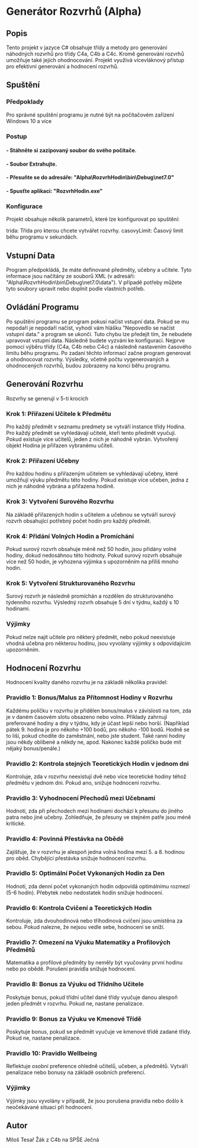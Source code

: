 # Generátor Rozvrhů (Alpha)
## Popis
Tento projekt v jazyce C# obsahuje třídy a metody pro generování náhodných rozvrhů pro třídy C4a, C4b a C4c. Kromě generování rozvrhů umožňuje také jejich ohodnocování. Projekt využívá vícevláknový přístup pro efektivní generování a hodnocení rozvrhů.

## Spuštění
### Předpoklady
Pro správné spuštění programu je nutné být na počítačovém zařízení Windows 10 a více

### Postup

#### - Stáhněte si zazipovaný soubor do svého počítače.
#### - Soubor Extrahujte.
#### - Přesuňte se do adresáře: "Alpha\RozvrhHodin\bin\Debug\net7.0" 
#### - Spusťte aplikaci: "RozvrhHodin.exe"

### Konfigurace
Projekt obsahuje několik parametrů, které lze konfigurovat po spuštění:

trida: Třída pro kterou chcete vytvářet rozvrhy.
casovyLimit: Časový limit běhu programu v sekundách.

## Vstupní Data
Program předpokládá, že máte definované předměty, učebny a učitele. Tyto informace jsou načítány ze souborů XML (v adresáři: "Alpha\RozvrhHodin\bin\Debug\net7.0\data"). V případě potřeby můžete tyto soubory upravit nebo doplnit podle vlastních potřeb.

## Ovládání Programu
Po spuštění programu se program pokusí načíst vstupní data. Pokud se mu nepodaří je nepodaří načíst, vyhodí vám hlášku "Nepovedlo se načíst vstupní data." a program se ukončí. Tuto chybu lze předejít tím, že nebudete upravovat vstupní data.
Následně budete vyzváni ke konfiguraci. Nejprve pomocí výběru třídy (C4a, C4b nebo C4c) a následně nastavením časového limitu běhu programu. Po zadaní těchto informací začne program generovat a ohodnocovat rozvrhy. Výsledky, včetně počtu vygenerovaných a ohodnocených rozvrhů, budou zobrazeny na konci běhu programu.

## Generování Rozvrhu
Rozvrhy se generují v 5-ti krocích

### Krok 1: Přiřazení Učitele k Předmětu
Pro každý předmět v seznamu predmety se vytváří instance třídy Hodina.
Pro každý předmět se vyhledávají učitelé, kteří tento předmět vyučují. Pokud existuje více učitelů, jeden z nich je náhodně vybrán.
Vytvořený objekt Hodina je přiřazen vybranému učiteli.
### Krok 2: Přiřazení Učebny
Pro každou hodinu s přiřazeným učitelem se vyhledávají učebny, které umožňují výuku předmětu této hodiny.
Pokud existuje více učeben, jedna z nich je náhodně vybrána a přiřazena hodině.
### Krok 3: Vytvoření Surového Rozvrhu
Na základě přiřazených hodin s učitelem a učebnou se vytváří surový rozvrh obsahující potřebný počet hodin pro každý předmět.
### Krok 4: Přidání Volných Hodin a Promíchání
Pokud surový rozvrh obsahuje méně než 50 hodin, jsou přidány volné hodiny, dokud nedosáhnou této hodnoty.
Pokud surový rozvrh obsahuje více než 50 hodin, je vyhozena výjimka s upozorněním na příliš mnoho hodin.
### Krok 5: Vytvoření Strukturovaného Rozvrhu
Surový rozvrh je následně promíchán a rozdělen do strukturovaného týdenního rozvrhu.
Výsledný rozvrh obsahuje 5 dní v týdnu, každý s 10 hodinami.
### Výjimky
Pokud nelze najít učitele pro některý předmět, nebo pokud neexistuje vhodná učebna pro některou hodinu, jsou vyvolány výjimky s odpovídajícím upozorněním.

## Hodnocení Rozvrhu
Hodnocení kvality daného rozvrhu je na základě několika pravidel:

### Pravidlo 1: Bonus/Malus za Přítomnost Hodiny v Rozvrhu
Každému políčku v rozvrhu je přidělen bonus/malus v závislosti na tom, zda je v daném časovém slotu obsazeno nebo volno.
Příklady zahrnují preferované hodiny a dny v týdnu, kdy je účast lepší nebo horší.
(Například pátek 9. hodina je pro někoho +100 bodů, pro někoho -100 bodů. Hodně se to liší, pokud chodíte do zaměstnání, nebo jste student. Také ranní hodiny jsou někdy oblíbené a někdy ne, apod. Nakonec každé políčko bude mít nějaký bonus/penále.)
### Pravidlo 2: Kontrola stejných Teoretických Hodin v jednom dni
Kontroluje, zda v rozvrhu neexistují dvě nebo více teoretické hodiny téhož předmětu v jednom dni.
Pokud ano, snižuje hodnocení rozvrhu.
### Pravidlo 3: Vyhodnocení Přechodů mezi Učebnami
Hodnotí, zda při přechodech mezi hodinami dochází k přesunu do jiného patra nebo jiné učebny.
Zohledňuje, že přesuny ve stejném patře jsou méně kritické.
### Pravidlo 4: Povinná Přestávka na Obědě
Zajišťuje, že v rozvrhu je alespoň jedna volná hodina mezi 5. a 8. hodinou pro oběd.
Chybějící přestávka snižuje hodnocení rozvrhu.
### Pravidlo 5: Optimální Počet Vykonaných Hodin za Den
Hodnotí, zda denní počet vykonaných hodin odpovídá optimálnímu rozmezí (5-6 hodin).
Přebytek nebo nedostatek hodin snižuje hodnocení.
### Pravidlo 6: Kontrola Cvičení a Teoretických Hodin
Kontroluje, zda dvouhodinová nebo tříhodinová cvičení jsou umístěna za sebou.
Pokud nalezne, že nejsou vedle sebe, hodnocení se sníží.
### Pravidlo 7: Omezení na Výuku Matematiky a Profilových Předmětů
Matematika a profilové předměty by neměly být vyučovány první hodinu nebo po obědě.
Porušení pravidla snižuje hodnocení.
### Pravidlo 8: Bonus za Výuku od Třídního Učitele
Poskytuje bonus, pokud třídní učitel dané třídy vyučuje danou alespoň jeden předmět v rozvrhu.
Pokud ne, nastane penalizace.
### Pravidlo 9: Bonus za Výuku ve Kmenové Třídě
Poskytuje bonus, pokud se předmět vyučuje ve kmenové třídě zadané třídy.
Pokud ne, nastane penalizace.
### Pravidlo 10: Pravidlo Wellbeing
Reflektuje osobní preference ohledně učitelů, učeben, a předmětů.
Vytváří penalizace nebo bonusy na základě osobních preferencí.
### Výjimky
Výjimky jsou vyvolány v případě, že jsou porušena pravidla nebo došlo k neočekávané situaci při hodnocení.

## Autor
Miloš Tesař
Žák z C4b na SPŠE Ječná